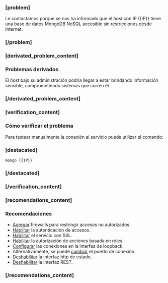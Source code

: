 ### [problem]
Le contactamos porque se nos ha informado que el *host* con IP {{IP}} tiene una base de datos MongoDB NoSQL accesible sin restricciones desde Internet.
### [/problem]
### [derivated_problem_content]

### Problemas derivados

El *host* bajo su administración podría llegar a estar brindando información sensible, comprometiendo sistemas que corren él.

### [/derivated_problem_content]
### [verification_content]

### Cómo verificar el problema

Para testear manualmente la conexión al servicio puede utilizar el comando:
### [destacated]
    mongo {{IP}}
### [/destacated]

### [/verification_content]
### [recomendations_content]

### Recomendaciones

* [Agregar](http://docs.mongodb.org/manual/core/security-network/#firewalls)
firewalls para restringir accesos no autorizados.
* [Habilitar](http://docs.mongodb.org/manual/core/authorization/)
la autenticación de accesos.
* [Habilitar](http://docs.mongodb.org/manual/core/security-network/#nohttpinterface
) el servicio con SSL.
* [Habilitar](http://docs.mongodb.org/manual/reference/security/#userAdminAnyDatabase) la autorización de acciones basada en roles.
* [Configurar](http://docs.mongodb.org/manual/core/security-network/#bind-ip)
las conexiones en la interfaz de loopback.
* Alternativamente, se puede [cambiar](http://docs.mongodb.org/manual/core/security-network/#port) el puerto de conexión.
* [Deshabilitar](http://docs.mongodb.org/manual/core/security-network/#nohttpinterface) la interfaz http de estado.
* [Deshabilitar](http://docs.mongodb.org/manual/core/security-network/#rest)
la interfaz REST.

### [/recomendations_content]
